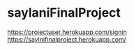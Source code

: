 # saylaniFinalProject
https://projectuser.herokuapp.com/signin </br>
https://saylnifinalproject.herokuapp.com/
